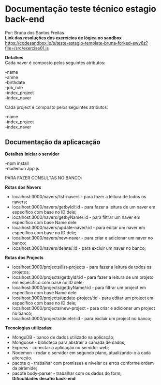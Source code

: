 
<h1>Documentação teste técnico estagio back-end </h1>

Por: Bruna dos Santos Freitas<br>
<strong>Link das resoluções dos exercícios de lógica no sandbox</strong><br>
<href>https://codesandbox.io/s/teste-estagio-template-bruna-forked-ewv6z?file=/src/exercise01.js</href>

<strong>Detalhes</strong><br>
Cada naver é composto pelos seguintes atributos:

-name <br>
-anme<br>
-birthdate<br>
-job_role<br>
-index_project<br>
-index_naver<br>

Cada project é composto pelos seguintes atributos:

-name <br>
-index_project<br>
-index_naver<br>
<h2>Documentação da aplicacação</h2>
<strong>Detalhes</strong>
<strong> Iniciar o servidor </strong>

-npm install <br>
-nodemon app.js

 PARA FAZER CONSULTAS NO BANCO:

<strong> Rotas dos Navers </strong>

- localhost:3000/navers/list-navers - para fazer a leitura de todos os navers;
- localhost:3000/navers/getbyId/:id - para fazer a leitura de um naver em específico com base no ID dele;
- localhost:3000/navers/getbyName/:id - para filtrar um naver em específico com base Name dele
- localhost:3000/navers/update-naver/:id - para editar um naver em específico com base no ID dele;
- localhost:3000/navers/new-naver - para criar e adicionar um naver no banco;
- localhost:3000/navers/delete/:id - para excluir um naver no banco;

<strong> Rotas dos Projects </strong>

- localhost:3000/projects/list-projects - para fazer a leitura de todos os projetos;
- localhost:3000/projects/getbyId/:id - para fazer a leitura de um projeto em específico com base no ID dele;
- localhost:3000/projects/getbyName/:id - para filtrar um project em específico com base Name dele
- localhost:3000/projects/update-project/:id - para editar um project em específico com base no ID dele;
- localhost:3000/projects/new-project - para criar e adicionar um project no banco;
- localhost:3000/projects/delete/:id - para excluir um project no banco;

<strong>Tecnologias utilizadas: </strong><br>
- MongoDB - banco de dados utilizado na aplicação;<br>
- Mongoose - biblioteca para abstrair a camada de dados;<br>
- Express - conectar a aplicação no servidor web;<br>
- Nodemon - rodar o servidor em segundo plano, atualizando-o a cada alteração.<br>
- pacote q - trabalhar com promisses e nivelar os erros conforme ordem da pírâmide;<br>
- pacote body-parser - trabalhar com os dados do form;<br>
<strong>Dificuldades desafio back-end</strong><br>

